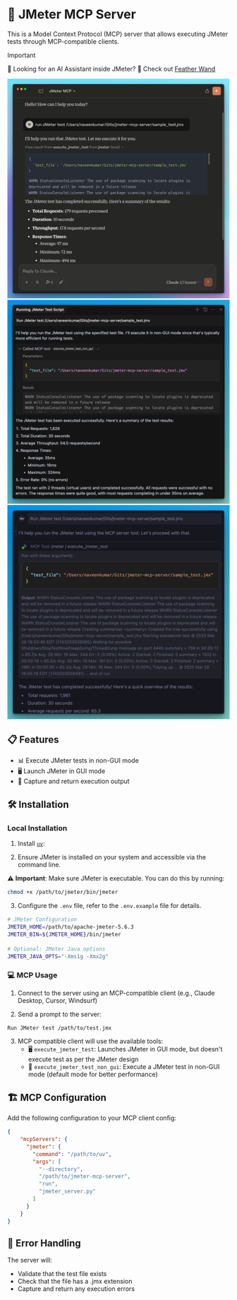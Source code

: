 # 🚀 JMeter MCP Server

This is a Model Context Protocol (MCP) server that allows executing JMeter tests through MCP-compatible clients.

> [!IMPORTANT]
> 📢 Looking for an AI Assistant inside JMeter? 🚀
> Check out [Feather Wand](https://jmeter.ai)

![Anthropic](./images/Anthropic-MCP.png)
![Cursor](./images/Cursor.png)
![Windsurf](./images/Windsurf.png)

## 📋 Features

- 📊 Execute JMeter tests in non-GUI mode
- 🖥️ Launch JMeter in GUI mode
- 📝 Capture and return execution output

## 🛠️ Installation

### Local Installation

1. Install [`uv`](https://github.com/astral-sh/uv):

2. Ensure JMeter is installed on your system and accessible via the command line.

⚠️ **Important**: Make sure JMeter is executable. You can do this by running:

```bash
chmod +x /path/to/jmeter/bin/jmeter
```

3. Configure the `.env` file, refer to the `.env.example` file for details.

```bash
# JMeter Configuration
JMETER_HOME=/path/to/apache-jmeter-5.6.3
JMETER_BIN=${JMETER_HOME}/bin/jmeter

# Optional: JMeter Java options
JMETER_JAVA_OPTS="-Xms1g -Xmx2g"
```

### 💻 MCP Usage

1. Connect to the server using an MCP-compatible client (e.g., Claude Desktop, Cursor, Windsurf)

2. Send a prompt to the server:

```
Run JMeter test /path/to/test.jmx
```

3. MCP compatible client will use the available tools:
   - 🖥️ `execute_jmeter_test`: Launches JMeter in GUI mode, but doesn't execute test as per the JMeter design
   - 🚀 `execute_jmeter_test_non_gui`: Execute a JMeter test in non-GUI mode (default mode for better performance)

## 🏗️ MCP Configuration

Add the following configuration to your MCP client config:

```json
{
    "mcpServers": {
      "jmeter": {
        "command": "/path/to/uv",
        "args": [
          "--directory",
          "/path/to/jmeter-mcp-server",
          "run",
          "jmeter_server.py"
        ]
      }
    }
}
```

## 🛑 Error Handling

The server will:

- Validate that the test file exists
- Check that the file has a .jmx extension
- Capture and return any execution errors

